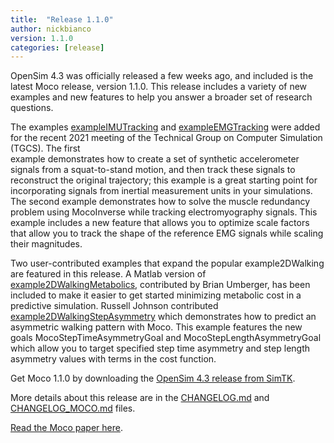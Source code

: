 ```yaml
---
title:  "Release 1.1.0"
author: nickbianco
version: 1.1.0
categories: [release]
---
```

OpenSim 4.3 was officially released a few weeks ago, and included is the latest
Moco release, version 1.1.0. This release includes a variety of new examples and
new features to help you answer a broader set of research questions.

The examples [exampleIMUTracking](https://github.com/opensim-org/opensim-core/tree/master/Bindings/Java/Matlab/examples/Moco/exampleSquatToStand/exampleIMUTracking)
and [exampleEMGTracking](https://github.com/opensim-org/opensim-core/tree/master/Bindings/Java/Matlab/examples/Moco/exampleEMGTracking)
were added for the recent 2021 meeting of the Technical Group on Computer Simulation (TGCS). The first  
example demonstrates how to create a set of synthetic accelerometer signals from a squat-to-stand
motion, and then track these signals to reconstruct the original trajectory; this example is a 
great starting point for incorporating signals from inertial measurement units in your simulations.
The second example demonstrates how to solve the muscle redundancy problem using MocoInverse while
tracking electromyography signals. This example includes a new feature that allows you to optimize 
scale factors that allow you to track the shape of the reference EMG signals while scaling their
magnitudes.

Two user-contributed examples that expand the popular example2DWalking are featured in this 
release. A Matlab version of [example2DWalkingMetabolics](https://github.com/opensim-org/opensim-core/blob/master/Bindings/Java/Matlab/examples/Moco/example2DWalking/example2DWalkingMetabolics.m), 
contributed by Brian Umberger, has been included to make it easier to get started minimizing 
metabolic cost in a predictive simulation. Russell Johnson contributed [example2DWalkingStepAsymmetry](https://github.com/opensim-org/opensim-core/blob/master/Bindings/Java/Matlab/examples/Moco/example2DWalking/example2DWalkingStepAsymmetry.m) which demonstrates how to predict an asymmetric walking pattern
with Moco. This example features the new goals MocoStepTimeAsymmetryGoal and MocoStepLengthAsymmetryGoal
which allow you to target specified step time asymmetry and step length asymmetry values with
terms in the cost function.

Get Moco 1.1.0 by downloading the [OpenSim 4.3 release from SimTK](https://simtk.org/frs/?group_id=91).

More details about this release are in the [CHANGELOG.md](https://github.com/opensim-org/opensim-core/blob/master/CHANGELOG.md) 
and [CHANGELOG_MOCO.md](https://github.com/opensim-org/opensim-core/blob/master/CHANGELOG_MOCO.md) files.

[Read the Moco paper here](https://journals.plos.org/ploscompbiol/article?id=10.1371/journal.pcbi.1008493). 
